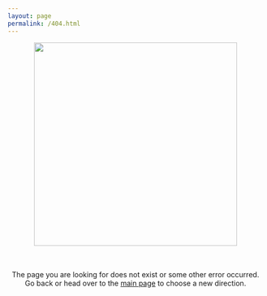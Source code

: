 ```yaml
---
layout: page
permalink: /404.html
---
```


<div>

<img src="https://tushaargvs.github.io/assets/images/404-emoji.jpg" style="display:block; margin-left: auto; margin-right: auto; width: 400px;"/>
<br/><br/><p align="center">
The page you are looking for does not exist or some other error occurred.<br/>
Go back or head over to the <a href="https://tushaargvs.github.io/" target="_self">main page</a> to choose a new direction.
</p>
</div>